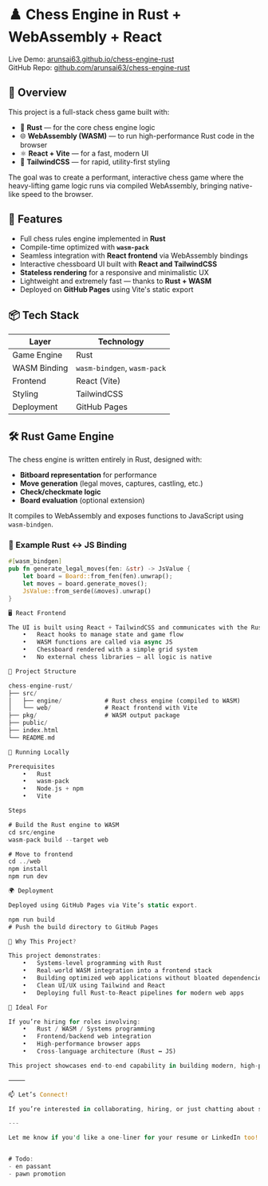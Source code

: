 # ♟️ Chess Engine in Rust + WebAssembly + React

Live Demo: [arunsai63.github.io/chess-engine-rust](https://arunsai63.github.io/chess-engine-rust)  
GitHub Repo: [github.com/arunsai63/chess-engine-rust](https://github.com/arunsai63/chess-engine-rust)

## 🚀 Overview

This project is a full-stack chess game built with:

- 🦀 **Rust** — for the core chess engine logic
- 🌐 **WebAssembly (WASM)** — to run high-performance Rust code in the browser
- ⚛️ **React + Vite** — for a fast, modern UI
- 🎨 **TailwindCSS** — for rapid, utility-first styling

The goal was to create a performant, interactive chess game where the heavy-lifting game logic runs via compiled WebAssembly, bringing native-like speed to the browser.

## 🧠 Features

- Full chess rules engine implemented in **Rust**
- Compile-time optimized with **`wasm-pack`**
- Seamless integration with **React frontend** via WebAssembly bindings
- Interactive chessboard UI built with **React and TailwindCSS**
- **Stateless rendering** for a responsive and minimalistic UX
- Lightweight and extremely fast — thanks to **Rust + WASM**
- Deployed on **GitHub Pages** using Vite's static export

## 📦 Tech Stack

| Layer        | Technology              |
|--------------|--------------------------|
| Game Engine  | Rust                    |
| WASM Binding | `wasm-bindgen`, `wasm-pack` |
| Frontend     | React (Vite)            |
| Styling      | TailwindCSS             |
| Deployment   | GitHub Pages            |

## 🛠️ Rust Game Engine

The chess engine is written entirely in Rust, designed with:

- **Bitboard representation** for performance
- **Move generation** (legal moves, captures, castling, etc.)
- **Check/checkmate logic**
- **Board evaluation** (optional extension)

It compiles to WebAssembly and exposes functions to JavaScript using `wasm-bindgen`.

### 🧩 Example Rust ↔ JS Binding

```rust
#[wasm_bindgen]
pub fn generate_legal_moves(fen: &str) -> JsValue {
    let board = Board::from_fen(fen).unwrap();
    let moves = board.generate_moves();
    JsValue::from_serde(&moves).unwrap()
}

🖥️ React Frontend

The UI is built using React + TailwindCSS and communicates with the Rust engine via the WASM bindings.
	•	React hooks to manage state and game flow
	•	WASM functions are called via async JS
	•	Chessboard rendered with a simple grid system
	•	No external chess libraries — all logic is native

📂 Project Structure

chess-engine-rust/
├── src/
│   ├── engine/            # Rust chess engine (compiled to WASM)
│   └── web/               # React frontend with Vite
├── pkg/                   # WASM output package
├── public/
├── index.html
└── README.md

🧪 Running Locally

Prerequisites
	•	Rust
	•	wasm-pack
	•	Node.js + npm
	•	Vite

Steps

# Build the Rust engine to WASM
cd src/engine
wasm-pack build --target web

# Move to frontend
cd ../web
npm install
npm run dev

🌍 Deployment

Deployed using GitHub Pages via Vite’s static export.

npm run build
# Push the build directory to GitHub Pages

📌 Why This Project?

This project demonstrates:
	•	Systems-level programming with Rust
	•	Real-world WASM integration into a frontend stack
	•	Building optimized web applications without bloated dependencies
	•	Clean UI/UX using Tailwind and React
	•	Deploying full Rust-to-React pipelines for modern web apps

💼 Ideal For

If you’re hiring for roles involving:
	•	Rust / WASM / Systems programming
	•	Frontend/backend web integration
	•	High-performance browser apps
	•	Cross-language architecture (Rust ↔ JS)

This project showcases end-to-end capability in building modern, high-performance web apps with low-level languages.

⸻

📫 Let’s Connect!

If you’re interested in collaborating, hiring, or just chatting about systems programming, feel free to reach out via GitHub.

---

Let me know if you'd like a one-liner for your resume or LinkedIn too!


# Todo:
- en passant
- pawn promotion